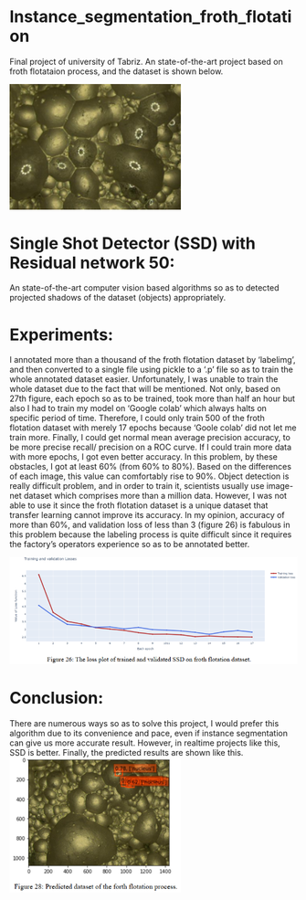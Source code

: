 # Instance_segmentation_froth_flotation

Final project of university of Tabriz.
An state-of-the-art project based on froth flotataion process, and the dataset is shown below.

<img src ="Images/1.png" width="300">

# Single Shot Detector (SSD) with Residual network 50:
An state-of-the-art computer vision based algorithms so as to detected projected shadows of the dataset (objects) appropriately.

# Experiments:
I annotated more than a thousand of the froth flotation dataset by ‘labelimg’, and then converted
to a single file using pickle to a ‘.p’ file so as to train the whole annotated dataset easier.
Unfortunately, I was unable to train the whole dataset due to the fact that will be mentioned. Not
only, based on 27th figure, each epoch so as to be trained, took more than half an hour but also I
had to train my model on ‘Google colab’ which always halts on specific period of time.
Therefore, I could only train 500 of the froth flotation dataset with merely 17 epochs because
‘Goole colab’ did not let me train more. Finally, I could get normal mean average precision
accuracy, to be more precise recall/ precision on a ROC curve. If I could train more data with
more epochs, I got even better accuracy. In this problem, by these obstacles, I got at least 60%
(from 60% to 80%). Based on the differences of each image, this value can comfortably rise to
90%. Object detection is really difficult problem, and in order to train it, scientists usually use
image-net dataset which comprises more than a million data. However, I was not able to use it
since the froth flotation dataset is a unique dataset that transfer learning cannot improve its
accuracy. In my opinion, accuracy of more than 60%, and validation loss of less than 3 (figure
26) is fabulous in this problem because the labeling process is quite difficult since it requires the
factory’s operators experience so as to be annotated better.

<img src ="Images/2.png">

# Conclusion:
There are numerous ways so as to solve this project, I would prefer this algorithm due to its convenience and pace, even if instance segmentation can give us more accurate result. However, in realtime projects like this, SSD is better. Finally, the predicted results are shown like this. 
<img src ="Images/3.png" width="300">
